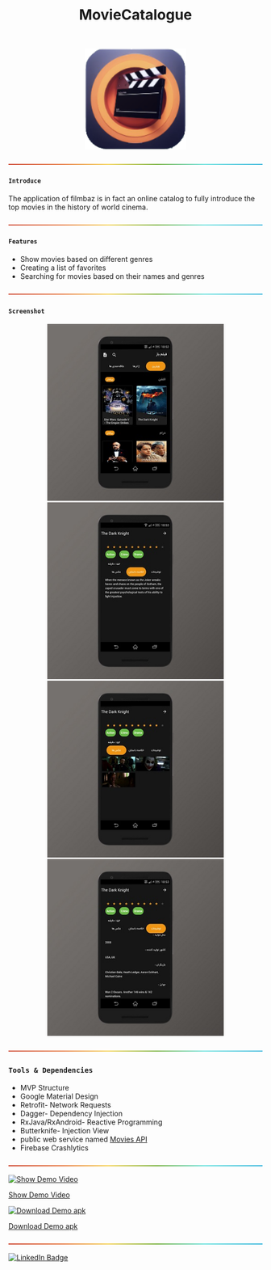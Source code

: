 <h1 align="center"> MovieCatalogue </h1>
<br>
<p align="center">
    <img alt="MovieCatalogue" title="MovieCatalogue" src="ScreenShots/mainIcon.png" width="200">
</p>


![-----------------------------------------------------](ScreenShots/rainbow.png)

#### `Introduce`

The application of filmbaz is in fact an online catalog to fully introduce the top movies in the history of world cinema.


![-----------------------------------------------------](ScreenShots/rainbow.png)

#### `Features`
* Show movies based on different genres
* Creating a list of favorites
* Searching for movies based on their names and genres

![-----------------------------------------------------](ScreenShots/rainbow.png)

#### `Screenshot` 

<p align="center">
  <img src = "ScreenShots/screenshot1.jpg" width=350>
   <img src = "ScreenShots/screenshot2.jpg" width=350>
  <br>
   <img src = "ScreenShots/screenshot3.jpg" width=350>
     <img src = "ScreenShots/screenshot4.jpg" width=350>
  </p>
  

 ![-----------------------------------------------------](ScreenShots/rainbow.png)
  
### `Tools & Dependencies`
* MVP Structure
* Google Material Design
* Retrofit- Network Requests
* Dagger- Dependency Injection
* RxJava/RxAndroid- Reactive Programming
* Butterknife- Injection View
* public web service named [Movies API](http://www.moviesapi.ir/)
* Firebase Crashlytics

 ![-----------------------------------------------------](ScreenShots/rainbow.png)

[![Show Demo Video](https://img.shields.io/badge/-Show%20Demo%20Video-red)](https://drive.google.com/file/d/1k1KcB0xhhT9iRPvG3w5OYlBS1DvJKRzL/view?usp=sharing)

[Show Demo Video](https://drive.google.com/file/d/1k1KcB0xhhT9iRPvG3w5OYlBS1DvJKRzL/view?usp=sharing)


[![Download Demo apk](https://img.shields.io/badge/-Download%20Demo%20apk-orange)](http://omidtaheri.ir/myRes/apks/movie.apk)

[Download Demo apk](https://github.com/OmidTaheri/MovieCatalogue/blob/master/Apks/FilmBaz.apk)


![-----------------------------------------------------](ScreenShots/rainbow.png)

[![LinkedIn Badge](https://img.shields.io/badge/LinkedIn-0077B5?style=for-the-badge&logo=linkedin&logoColor=white)](https://www.linkedin.com/in/omid-taheri)

